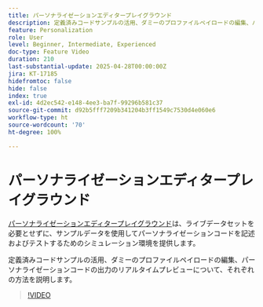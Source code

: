 ```yaml
---
title: パーソナライゼーションエディタープレイグラウンド
description: 定義済みコードサンプルの活用、ダミーのプロファイルペイロードの編集、パーソナライゼーションコードの出力のリアルタイムプレビューについて、それぞれの方法を説明します。
feature: Personalization
role: User
level: Beginner, Intermediate, Experienced
doc-type: Feature Video
duration: 210
last-substantial-update: 2025-04-28T00:00:00Z
jira: KT-17185
hidefromtoc: false
hide: false
index: true
exl-id: 4d2ec542-e148-4ee3-ba7f-99296b581c37
source-git-commit: d92b5fff7209b341204b3ff1549c7530d4e060e6
workflow-type: ht
source-wordcount: '70'
ht-degree: 100%

---
```


# パーソナライゼーションエディタープレイグラウンド

[パーソナライゼーションエディタープレイグラウンド](https://experienceleague.adobe.com/ja/apps/journey-optimizer/ajo-personalization#)は、ライブデータセットを必要とせずに、サンプルデータを使用してパーソナライゼーションコードを記述およびテストするためのシミュレーション環境を提供します。

定義済みコードサンプルの活用、ダミーのプロファイルペイロードの編集、パーソナライゼーションコードの出力のリアルタイムプレビューについて、それぞれの方法を説明します。

>[!VIDEO](https://video.tv.adobe.com/v/3475953/?captions=jpn&learn=on&enablevpops)
